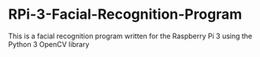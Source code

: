 # RPi-3-Facial-Recognition-Program
This is a facial recognition program written for the Raspberry Pi 3 using the Python 3 OpenCV library
